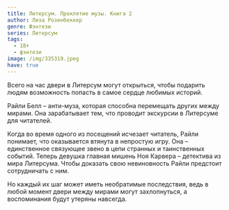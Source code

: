 ```yaml
---
title: Литерсум. Проклятие музы. Книга 2
author: Лиза Розенбеккер
genre: Фэнтези
series: Литерсум
tags:
  - 18+
  - фэнтези
image: /img/335319.jpeg
have: true
---
```

Всего на час двери в Литерсум могут открыться, чтобы подарить людям возможность попасть в самое сердце любимых историй.

Райли Белл – анти-муза, которая способна перемещать других между мирами. Она зарабатывает тем, что проводит экскурсии в Литерсуме для читателей.

Когда во время одного из посещений исчезает читатель, Райли понимает, что оказывается втянута в непростую игру. Она – единственное связующее звено в цепи странных и таинственных событий. Теперь девушка главная мишень Ноя Карвера – детектива из мира Литерсума. Чтобы доказать свою невиновность Райли предстоит сотрудничать с ним.

Но каждый их шаг может иметь необратимые последствия, ведь в любой момент двери между мирами могут захлопнуться, а воспоминания будут утеряны навсегда.